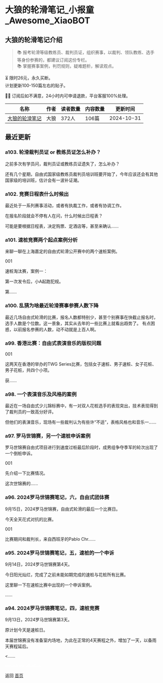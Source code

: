 # 大狼的轮滑笔记_小报童_Awesome_XiaoBOT

## 大狼的轮滑笔记介绍
> 📚 报考轮滑等级教练员、裁判员证，组织赛事，以裁判、领队教练、选手等身份参赛的，都建议订阅这份专栏。    
📚 掌握赛事案例，判罚规则，疑难题析，解读观点。    
    
⏳ 限时26元，永久买断。    
计划更新100-150篇左右的贴子。    
    
👩‍💻 订阅后如不满意，24小时内可申请退款，平台客服100%处理。  
  


|名称|作者|读者数量|内容数量|更新时间|
|---|---|---|---|---|
|[大狼的轮滑笔记](https://xiaobot.net/p/DalangNotes_01?refer=0b133df9-27dc-423b-8101-639049001c13)|大狼|372人|106篇|2024-10-31|

## 最近更新
### a103. 轮滑裁判员证 or 教练员证怎么补办？

之前多次有学员问，裁判员证或教练员证遗失了，怎么补办？

还有几个星期，自由式国家级教练员裁判员培训班要开始了，今年应该还会有其他国家级的培训班，估计会有一波补证潮。

### a102. 竞赛日程表什么时候出

最近处于一系列赛事活动，或者有执裁工作，或者有协调工作。

在报名阶段就会不停有人在问，什么时候出日程表？

可能是要根据日程表，决定购票、定酒店等，甚至来确认......

### a101. 速桩竞赛两个起点案例分析

来聊一聊在上海嘉定的自由式轮滑公开赛中的两个速桩案例。

001

速桩淘汰赛，案例一：

第一次发令后，小A起跑犯规。

第......

### a100. 乱猜为啥最近轮滑赛事参赛人数下降

最近几场自由式轮滑的比赛，报名人数都特别少，甚至个别赛事在快截止报名时，选手人数是个位数。这一景象，其实从去年的一些比赛上就看出趋势了。
有点困惑，以前报名参赛的人数，动不动就是上百人啊。

### a99. 香港比赛：自由式表演音乐的版权问题

001

这两天在香港的举办的TWG Series比赛，包括女子速桩、男子速桩、女子花桩、男子花桩，共四个小项。

获......

### a98. 一个表演音乐及风格的案例

最近在一场自由式少儿锦标赛中，有一对双人花桩选手的表现突出，技术表现得到了裁判员的一致高分好评。

但他们的表演音乐，现场有一些裁判认为有些许“不适”，表格风格也和音乐一......

### a97. 罗马世锦赛，另一个速桩申诉案例

罗马世锦赛自由式项目进行到速度过桩最后阶段时，成男组争夺季军的轮次出现了一个倒桩申诉。

001

先介绍一下比赛情况。

这次世锦赛的......

### a96. 2024罗马世锦赛笔记，六，自由式团体赛

9月15日，2024罗马世锦赛，自由式轮滑的最后一个比赛日。

今天全天花式对抗的比赛。

001

比赛期间和裁判长，来自西班牙的Pablo Chr......

### a95. 2024罗马世锦赛笔记，五，速桩的一个申诉

9月14日，2024罗马世锦赛第4天。

今日阳光灿烂，完成了之前未能如期完成的速桩与花桩所有比赛。

这里聊一下在速桩比赛中出现的一个申诉案例。

......

### a94. 2024罗马世锦赛笔记，四，速桩竞赛

9月13日，2024罗马世锦赛第3天。

原计划今天是速桩日。

本届世锦赛没有准备室内场地，为此在正常的4天赛程之外，增加了一天，以备雨天赛程延后。

<......


<a href="https://github.com/Reno9527/awesome-xiaobot" style="color: white; text-decoration: none;">awesome-xiaobot</a>

返回 [首页](../README.md)
